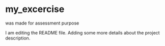 # my_excercise
was made for assessment purpose

I am editing the README file. Adding some more details about the project description.
